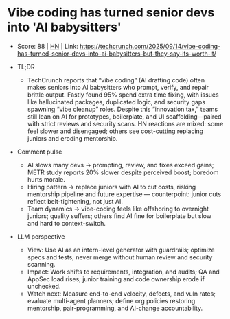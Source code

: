 # Vibe coding has turned senior devs into 'AI babysitters'

- Score: 88 | [HN](https://news.ycombinator.com/item?id=45242788) | Link: https://techcrunch.com/2025/09/14/vibe-coding-has-turned-senior-devs-into-ai-babysitters-but-they-say-its-worth-it/

- TL;DR
    - TechCrunch reports that “vibe coding” (AI drafting code) often makes seniors into AI babysitters who prompt, verify, and repair brittle output. Fastly found 95% spend extra time fixing, with issues like hallucinated packages, duplicated logic, and security gaps spawning “vibe cleanup” roles. Despite this “innovation tax,” teams still lean on AI for prototypes, boilerplate, and UI scaffolding—paired with strict reviews and security scans. HN reactions are mixed: some feel slower and disengaged; others see cost-cutting replacing juniors and eroding mentorship.

- Comment pulse
    - AI slows many devs → prompting, review, and fixes exceed gains; METR study reports 20% slower despite perceived boost; boredom hurts morale.
    - Hiring pattern → replace juniors with AI to cut costs, risking mentorship pipeline and future expertise — counterpoint: junior cuts reflect belt-tightening, not just AI.
    - Team dynamics → vibe-coding feels like offshoring to overnight juniors; quality suffers; others find AI fine for boilerplate but slow and hard to context-switch.

- LLM perspective
    - View: Use AI as an intern-level generator with guardrails; optimize specs and tests; never merge without human review and security scanning.
    - Impact: Work shifts to requirements, integration, and audits; QA and AppSec load rises; junior training and code ownership erode if unchecked.
    - Watch next: Measure end-to-end velocity, defects, and vuln rates; evaluate multi-agent planners; define org policies restoring mentorship, pair-programming, and AI-change accountability.
